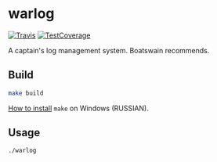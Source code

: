 # warlog

[![Travis][TravisBadge]][Travis]
[![TestCoverage][CodeCovBadge]][CodeCov]

A captain's log management system. Boatswain recommends.

## Build

```sh
make build
```

[How to install][win_make_ru] `make` on Windows (RUSSIAN).

## Usage

```sh
./warlog
```

[Travis]: https://travis-ci.org/ShestakovDA/warlog
[CodeCov]: https://codecov.io/gh/ShestakovDA/warlog
[win_make_ru]: https://github.com/ShestakovDA/warlog/wiki/%D0%A3%D1%81%D1%82%D0%B0%D0%BD%D0%BE%D0%B2%D0%BA%D0%B0-make-%D0%B2-Windows

[TravisBadge]: https://travis-ci.org/ShestakovDA/warlog.svg?style=flat-square&&branch=develop
[CodeCovBadge]: https://codecov.io/gh/ShestakovDA/warlog/branch/develop/graph/badge.svg
